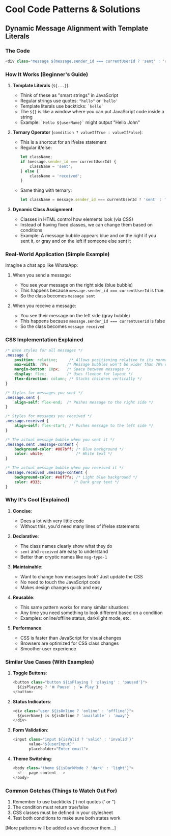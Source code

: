 # Cool Code Patterns & Solutions

## Dynamic Message Alignment with Template Literals

### The Code
```javascript
<div class="message ${message.sender_id === currentUserId ? 'sent' : 'received'}">
```

### How It Works (Beginner's Guide)

1. **Template Literals** (`${...}`):
   - Think of these as "smart strings" in JavaScript
   - Regular strings use quotes: `"hello"` or `'hello'`
   - Template literals use backticks: `` `hello` ``
   - The `${}` is like a window where you can put JavaScript code inside a string
   - Example: `` `Hello ${userName}` `` might output "Hello John"

2. **Ternary Operator** (`condition ? valueIfTrue : valueIfFalse`):
   - This is a shortcut for an if/else statement
   - Regular if/else:
     ```javascript
     let className;
     if (message.sender_id === currentUserId) {
         className = 'sent';
     } else {
         className = 'received';
     }
     ```
   - Same thing with ternary:
     ```javascript
     let className = message.sender_id === currentUserId ? 'sent' : 'received';
     ```

3. **Dynamic Class Assignment**:
   - Classes in HTML control how elements look (via CSS)
   - Instead of having fixed classes, we can change them based on conditions
   - Example: A message bubble appears blue and on the right if you sent it, 
     or gray and on the left if someone else sent it

### Real-World Application (Simple Example)
Imagine a chat app like WhatsApp:
1. When you send a message:
   - You see your message on the right side (blue bubble)
   - This happens because `message.sender_id === currentUserId` is true
   - So the class becomes `message sent`

2. When you receive a message:
   - You see their message on the left side (gray bubble)
   - This happens because `message.sender_id === currentUserId` is false
   - So the class becomes `message received`

### CSS Implementation Explained
```css
/* Base styles for all messages */
.message {
    position: relative;     /* Allows positioning relative to its normal position */
    max-width: 70%;        /* Message bubbles won't be wider than 70% of container */
    margin-bottom: 10px;   /* Space between messages */
    display: flex;         /* Uses flexbox for layout */
    flex-direction: column; /* Stacks children vertically */
}

/* Styles for messages you sent */
.message.sent {
    align-self: flex-end;  /* Pushes message to the right side */
}

/* Styles for messages you received */
.message.received {
    align-self: flex-start; /* Pushes message to the left side */
}

/* The actual message bubble when you sent it */
.message.sent .message-content {
    background-color: #007bff; /* Blue background */
    color: white;              /* White text */
}

/* The actual message bubble when you received it */
.message.received .message-content {
    background-color: #e0f7fa; /* Light blue background */
    color: #333;              /* Dark gray text */
}
```

### Why It's Cool (Explained)
1. **Concise**: 
   - Does a lot with very little code
   - Without this, you'd need many lines of if/else statements

2. **Declarative**: 
   - The class names clearly show what they do
   - `sent` and `received` are easy to understand
   - Better than cryptic names like `msg-type-1`

3. **Maintainable**: 
   - Want to change how messages look? Just update the CSS
   - No need to touch the JavaScript code
   - Makes design changes quick and easy

4. **Reusable**: 
   - This same pattern works for many similar situations
   - Any time you need something to look different based on a condition
   - Examples: online/offline status, dark/light mode, etc.

5. **Performance**: 
   - CSS is faster than JavaScript for visual changes
   - Browsers are optimized for CSS class changes
   - Smoother user experience

### Similar Use Cases (With Examples)
1. **Toggle Buttons**:
   ```javascript
   <button class="button ${isPlaying ? 'playing' : 'paused'}">
     ${isPlaying ? '⏸️ Pause' : '▶️ Play'}
   </button>
   ```

2. **Status Indicators**:
   ```javascript
   <div class="user ${isOnline ? 'online' : 'offline'}">
     ${userName} is ${isOnline ? 'available' : 'away'}
   </div>
   ```

3. **Form Validation**:
   ```javascript
   <input class="input ${isValid ? 'valid' : 'invalid'}"
          value="${userInput}"
          placeholder="Enter email">
   ```

4. **Theme Switching**:
   ```javascript
   <body class="theme ${isDarkMode ? 'dark' : 'light'}">
     <!-- page content -->
   </body>
   ```

### Common Gotchas (Things to Watch Out For)
1. Remember to use backticks (`) not quotes (' or ")
2. The condition must return true/false
3. CSS classes must be defined in your stylesheet
4. Test both conditions to make sure both states work

[More patterns will be added as we discover them...] 